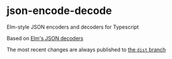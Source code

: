 # json-encode-decode
Elm-style JSON encoders and decoders for Typescript

Based on [Elm's JSON decoders](https://package.elm-lang.org/packages/elm/json/latest/)

The most recent changes are always published to [the `dist` branch](https://github.com/erosson/json-encode-decode/tree/dist)
